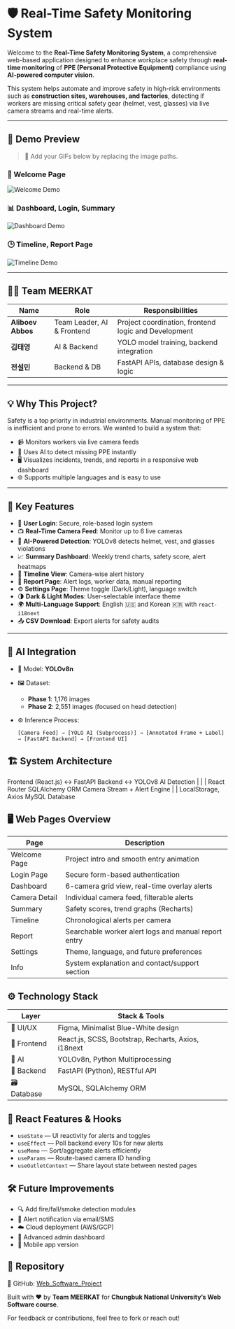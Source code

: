 # 🛡️ Real-Time Safety Monitoring System

Welcome to the **Real-Time Safety Monitoring System**, a comprehensive web-based application designed to enhance workplace safety through **real-time monitoring** of **PPE (Personal Protective Equipment)** compliance using **AI-powered computer vision**.

This system helps automate and improve safety in high-risk environments such as **construction sites, warehouses, and factories**, detecting if workers are missing critical safety gear (helmet, vest, glasses) via live camera streams and real-time alerts.

---

## 🎥 Demo Preview

> 📌 Add your GIFs below by replacing the image paths.

### 🏁 Welcome Page  
![Welcome Demo](./Documents/SafetyAI_WelcomePage.gif)

### 📊 Dashboard, Login, Summary  
![Dashboard Demo](./Documents/SafetyAI_Dashboard_Summary.gif)

### 🕒 Timeline, Report Page  
![Timeline Demo](./Documents/SafetyAI_Timeline_Report.gif)

---

## 👨‍💻 Team MEERKAT

| Name           | Role              | Responsibilities                          |
|----------------|-------------------|--------------------------------------------|
| **Aliboev Abbos** | Team Leader, AI & Frontend | Project coordination, frontend logic and Development |
| **김태영**         | AI & Backend       | YOLO model training, backend integration    |
| **전설민**         | Backend & DB       | FastAPI APIs, database design & logic       |

---

## 💡 Why This Project?

Safety is a top priority in industrial environments. Manual monitoring of PPE is inefficient and prone to errors. We wanted to build a system that:

- 📹 Monitors workers via live camera feeds
- 🤖 Uses AI to detect missing PPE instantly
- 🖥️ Visualizes incidents, trends, and reports in a responsive web dashboard
- 🌐 Supports multiple languages and is easy to use

---

## 🌟 Key Features

- 🔐 **User Login**: Secure, role-based login system
- 📺 **Real-Time Camera Feed**: Monitor up to 6 live cameras
- 🚨 **AI-Powered Detection**: YOLOv8 detects helmet, vest, and glasses violations
- 📈 **Summary Dashboard**: Weekly trend charts, safety score, alert heatmaps
- 📅 **Timeline View**: Camera-wise alert history
- 📁 **Report Page**: Alert logs, worker data, manual reporting
- ⚙️ **Settings Page**: Theme toggle (Dark/Light), language switch
- 🌗 **Dark & Light Modes**: User-selectable interface theme
- 🌍 **Multi-Language Support**: English 🇺🇸 and Korean 🇰🇷 with `react-i18next`
- 📤 **CSV Download**: Export alerts for safety audits

---

## 🧠 AI Integration

- 🤖 Model: **YOLOv8n**  
- 🖼️ Dataset:  
  - **Phase 1**: 1,176 images  
  - **Phase 2**: 2,551 images (focused on head detection)

- ⚙️ Inference Process:
  ```plaintext
  [Camera Feed] → [YOLO AI (Subprocess)] → [Annotated Frame + Label] → [FastAPI Backend] → [Frontend UI]

## 🏗️ System Architecture

Frontend (React.js)     <->    FastAPI Backend    <->    YOLOv8 AI Detection
     |                                 |                     |
  React Router                  SQLAlchemy ORM         Camera Stream + Alert Engine
     |                                 |
LocalStorage, Axios             MySQL Database

## 🖥️ Web Pages Overview

| Page            | Description                                                |
|-----------------|------------------------------------------------------------|
| Welcome Page    | Project intro and smooth entry animation                   |
| Login Page      | Secure form-based authentication                          |
| Dashboard       | 6-camera grid view, real-time overlay alerts               |
| Camera Detail   | Individual camera feed, filterable alerts                  |
| Summary         | Safety scores, trend graphs (Recharts)                     |
| Timeline        | Chronological alerts per camera                            |
| Report          | Searchable worker alert logs and manual report entry       |
| Settings        | Theme, language, and future preferences                    |
| Info            | System explanation and contact/support section             |

## ⚙️ Technology Stack
| Layer      | Stack & Tools                                           |
|------------|---------------------------------------------------------|
| 🎨 UI/UX     | Figma, Minimalist Blue-White design                    |
| 📱 Frontend | React.js, SCSS, Bootstrap, Recharts, Axios, i18next    |
| 🧠 AI        | YOLOv8n, Python Multiprocessing                        |
| 🔧 Backend   | FastAPI (Python), RESTful API                          |
| 🗃️ Database  | MySQL, SQLAlchemy ORM                                  |

## 🧩 React Features & Hooks
- `useState` — UI reactivity for alerts and toggles
- `useEffect` — Poll backend every 10s for new alerts
- `useMemo` — Sort/aggregate alerts efficiently
- `useParams` — Route-based camera ID handling
- `useOutletContext` — Share layout state between nested pages

## 🛠️ Future Improvements
- 🔍 Add fire/fall/smoke detection modules
- 🔔 Alert notification via email/SMS
- ☁️ Cloud deployment (AWS/GCP)
- 🔐 Advanced admin dashboard
- 📲 Mobile app version

## 📁 Repository
🔗 GitHub: [Web_Software_Project](https://github.com/abbosaliboev/Web_Software_Project.git)

Built with ❤ by **Team MEERKAT** for **Chungbuk National University’s Web Software course**.

For feedback or contributions, feel free to fork or reach out!
